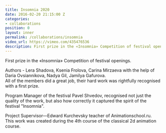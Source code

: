```yaml
---
title: Insomnia 2020
date: 2016-02-20 21:15:00 Z
categories:
- collaborations
position: 0
layout: inner
permalink: /collaborations/insomnia
video_url: https://vimeo.com/435476536
description: First prize in the «Insomnia» Competition of festival openings.
---
```


First prize in the «Insomnia» Competition of festival openings.  
  
Authors - Lera Shadova, Ksenia Frolova, Carina Mirzaeva with the help of Daria Ovsiannikova, Nadya Gil, Jamilya Gafurova.   
All of the members did a great job, their hard work was rightfully recognised with a first prize.   
  
Program Manager of the festival Pavel Shvedov, recognised not just the quality of the work, but also how correctly it captured the spirit of the festival "Insomnia".   
  
Project Supervisor—Edward Kurchevsky teacher of Animationschool.ru. This work was created during the 4th course of the classical 2d animation course.